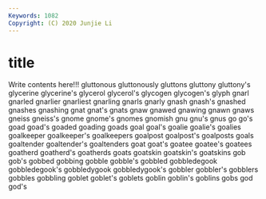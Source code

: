 ```yaml
---
Keywords: 1082
Copyright: (C) 2020 Junjie Li
---
```


# title

Write contents here!!!
gluttonous 
gluttonously 
gluttons 
gluttony 
gluttony's
glycerine 
glycerine's 
glycerol 
glycerol's 
glycogen 
glycogen's 
glyph 
gnarl 
gnarled 
gnarlier
gnarliest 
gnarling 
gnarls 
gnarly 
gnash 
gnash's 
gnashed 
gnashes 
gnashing 
gnat
gnat's 
gnats 
gnaw 
gnawed 
gnawing 
gnawn 
gnaws 
gneiss 
gneiss's 
gnome
gnome's 
gnomes 
gnomish 
gnu 
gnu's 
gnus 
go 
go's 
goad 
goad's
goaded 
goading 
goads 
goal 
goal's 
goalie 
goalie's 
goalies 
goalkeeper 
goalkeeper's
goalkeepers 
goalpost 
goalpost's 
goalposts 
goals 
goaltender 
goaltender's 
goaltenders 
goat 
goat's
goatee 
goatee's 
goatees 
goatherd 
goatherd's 
goatherds 
goats 
goatskin 
goatskin's 
goatskins
gob 
gob's 
gobbed 
gobbing 
gobble 
gobble's 
gobbled 
gobbledegook 
gobbledegook's 
gobbledygook
gobbledygook's 
gobbler 
gobbler's 
gobblers 
gobbles 
gobbling 
goblet 
goblet's 
goblets 
goblin
goblin's 
goblins 
gobs 
god 
god's 
